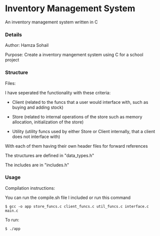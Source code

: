 # Inventory Management System
An inventory management system written in C

### Details
Author: Hamza Sohail

Purpose: Create a inventory mangement system using C for a school project

### Structure
Files:

I have seperated the functionality with these criteria:

- Client (related to the funcs that a user would interface with, such as buying and adding stock)

- Store (related to internal operations of the store such as memory allocation, initialization of the store)

- Utility (utility funcs used by either Store or Client internally, that a client does not interface with)

With each of them having their own header files for forward references

The structures are defined in "data_types.h"

The includes are in "includes.h"


### Usage
Compilation instructions:

You can run the compile.sh file I included or run this command
```
$ gcc -o app store_funcs.c client_funcs.c util_funcs.c interface.c main.c
```
To run:
```
$ ./app
```
